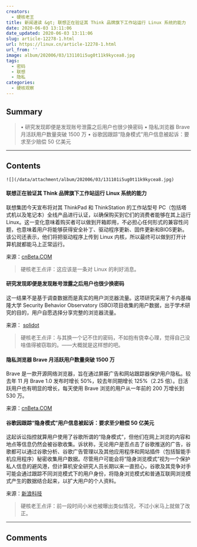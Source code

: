 ```yaml
---
creators:
  - 硬核老王
title: 新闻速读 &gt; 联想正在验证其 Think 品牌旗下工作站运行 Linux 系统的能力
date: 2020-06-03 13:11:06
date_updated: 2020-06-03 13:11:06
slug: article-12278-1.html
url: https://linux.cn/article-12278-1.html
url_from: ''
image: album/202006/03/131101i5ug0t11k9kycea8.jpg
tags:
  - 密码
  - 联想
  - 隐私
categories:
  - 硬核观察
---
```


## Summary

> • 研究发现即便是发现账号泄露之后用户也很少换密码 • 隐私浏览器 Brave 月活跃用户数量突破 1500 万 • 谷歌因跟踪“隐身模式”用户信息被起诉：要求至少赔偿 50 亿美元

***

<!-- more -->

## Contents

`![](/data/attachment/album/202006/03/131101i5ug0t11k9kycea8.jpg)`

#### 联想正在验证其 Think 品牌旗下工作站运行 Linux 系统的能力

联想集团今天宣布将对其 ThinkPad 和 ThinkStation 的工作站型号 PC（包括塔式机以及笔记本）全线产品进行认证，以确保购买到它们的消费者能够在其上运行 Linux。这一变化意味着购买者可以做到开箱即用，不必担心任何形式的兼容性问题，也意味着用户将能够获得安全补丁、驱动程序更新、固件更新和BIOS更新。该公司还表示，他们将把驱动程序上传到 Linux 内核，所以最终可以做到打开计算机就都能马上正常运行。

来源：[cnBeta.COM](https://www.cnbeta.com/articles/tech/986243.htm)

> 
> 硬核老王点评：这应该是一条对 Linux 的利好消息。
> 
> 
> 

#### 研究发现即便是发现账号泄露之后用户也很少换密码

这一结果不是基于调查数据而是真实的用户浏览器流量。这项研究采用了卡内基梅隆大学 Security Behavior Observatory (SBO)项目收集的用户数据，出于学术研究的目的，用户自愿选择分享完整的浏览器流量。

来源： [solidot](https://www.solidot.org/story?sid=64546)

> 
> 硬核老王点评：与其换一个记不住的密码，不如抱有侥幸心理，觉得自己没啥值得被窃取的。——大概就是这样想的吧。
> 
> 
> 

#### 隐私浏览器 Brave 月活跃用户数量突破 1500 万

Brave 是一款开源网络浏览器，旨在通过屏蔽广告和网站跟踪器保护用户隐私。较去年 11 月 Brave 1.0 发布时增长 50%，较去年同期增长 125%（2.25 倍）。日活跃用户也有明显的增长，每天使用 Brave 浏览的用户从一年前的 200 万增长到 530 万。

来源：[cnBeta.COM](https://www.cnbeta.com/articles/tech/986477.htm)

#### 谷歌因跟踪“隐身模式”用户信息被起诉：要求至少赔偿 50 亿美元

这起诉讼指控就算用户使用了谷歌所谓的“隐身模式”，但他们在网上浏览的内容和地点等信息仍然会被谷歌收集。诉状称，无论用户是否点击了谷歌推送的广告，谷歌都可以通过谷歌分析、谷歌广告管理以及其他应用程序和网站插件（包括智能手机应用程序）秘密收集用户数据。尽管用户可能会将“隐身浏览模式”视为一个保护私人信息的避风港，但计算机安全研究人员长期以来一直担心，谷歌及其竞争对手可能会通过跟踪不同浏览模式下的用户身份，将隐身浏览模式和普通互联网浏览模式产生的数据结合起来，以扩大用户的个人资料。

来源：[新浪科技](https://www.cnbeta.com/articles/tech/986345.htm)

> 
> 硬核老王点评：前一段时间小米也被曝出类似情况，不过小米马上就做了改正。
> 
> 
>

***

## Comments
